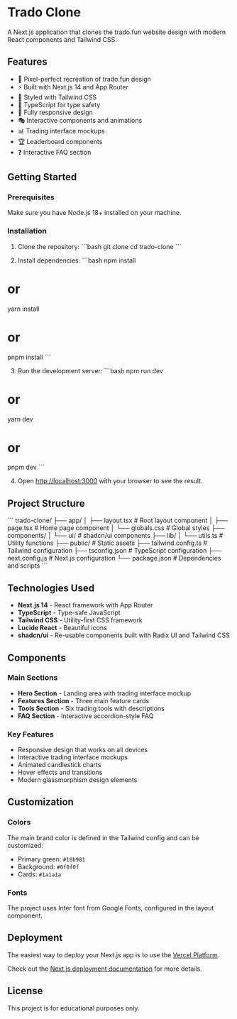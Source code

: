 # Trado Clone

A Next.js application that clones the trado.fun website design with modern React components and Tailwind CSS.

## Features

- 🎯 Pixel-perfect recreation of trado.fun design
- ⚡ Built with Next.js 14 and App Router
- 🎨 Styled with Tailwind CSS
- 🔧 TypeScript for type safety
- 📱 Fully responsive design
- 🎭 Interactive components and animations
- 📊 Trading interface mockups
- 🏆 Leaderboard components
- ❓ Interactive FAQ section

## Getting Started

### Prerequisites

Make sure you have Node.js 18+ installed on your machine.

### Installation

1. Clone the repository:
\`\`\`bash
git clone <your-repo-url>
cd trado-clone
\`\`\`

2. Install dependencies:
\`\`\`bash
npm install
# or
yarn install
# or
pnpm install
\`\`\`

3. Run the development server:
\`\`\`bash
npm run dev
# or
yarn dev
# or
pnpm dev
\`\`\`

4. Open [http://localhost:3000](http://localhost:3000) with your browser to see the result.

## Project Structure

\`\`\`
trado-clone/
├── app/
│   ├── layout.tsx          # Root layout component
│   ├── page.tsx            # Home page component
│   └── globals.css         # Global styles
├── components/
│   └── ui/                 # shadcn/ui components
├── lib/
│   └── utils.ts            # Utility functions
├── public/                 # Static assets
├── tailwind.config.ts      # Tailwind configuration
├── tsconfig.json          # TypeScript configuration
├── next.config.js         # Next.js configuration
└── package.json           # Dependencies and scripts
\`\`\`

## Technologies Used

- **Next.js 14** - React framework with App Router
- **TypeScript** - Type-safe JavaScript
- **Tailwind CSS** - Utility-first CSS framework
- **Lucide React** - Beautiful icons
- **shadcn/ui** - Re-usable components built with Radix UI and Tailwind CSS

## Components

### Main Sections
- **Hero Section** - Landing area with trading interface mockup
- **Features Section** - Three main feature cards
- **Tools Section** - Six trading tools with descriptions
- **FAQ Section** - Interactive accordion-style FAQ

### Key Features
- Responsive design that works on all devices
- Interactive trading interface mockups
- Animated candlestick charts
- Hover effects and transitions
- Modern glassmorphism design elements

## Customization

### Colors
The main brand color is defined in the Tailwind config and can be customized:
- Primary green: `#10b981`
- Background: `#0f0f0f`
- Cards: `#1a1a1a`

### Fonts
The project uses Inter font from Google Fonts, configured in the layout component.

## Deployment

The easiest way to deploy your Next.js app is to use the [Vercel Platform](https://vercel.com/new).

Check out the [Next.js deployment documentation](https://nextjs.org/docs/deployment) for more details.

## License

This project is for educational purposes only.
